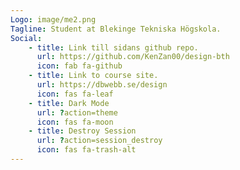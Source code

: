 ```yaml
---
Logo: image/me2.png
Tagline: Student at Blekinge Tekniska Högskola.
Social:
    - title: Link till sidans github repo.
      url: https://github.com/KenZan00/design-bth
      icon: fab fa-github
    - title: Link to course site.
      url: https://dbwebb.se/design
      icon: fas fa-leaf
    - title: Dark Mode
      url: ?action=theme
      icon: fas fa-moon
    - title: Destroy Session
      url: ?action=session_destroy
      icon: fas fa-trash-alt
---
```

